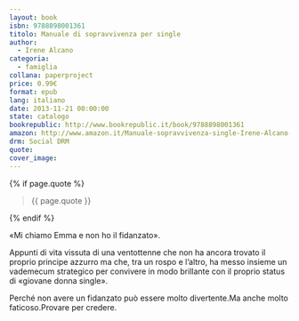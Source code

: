 ```yaml
---
layout: book
isbn: 9788898001361
titolo: Manuale di sopravvivenza per single
author:
  - Irene Alcano
categoria:
  - famiglia
collana: paperproject
price: 0.99€
format: epub
lang: italiano
date: 2013-11-21 00:00:00
state: catalogo
bookrepublic: http://www.bookrepublic.it/book/9788898001361
amazon: http://www.amazon.it/Manuale-sopravvivenza-single-Irene-Alcano-ebook/dp/B00GTU6DQK/
drm: Social DRM
quote:
cover_image:
---
```


{% if page.quote %}
<blockquote>
    {{ page.quote }}
</blockquote>
{% endif %}

«Mi chiamo Emma e non ho il fidanzato».

Appunti di vita vissuta di una ventottenne che non ha ancora trovato il proprio principe azzurro ma che, tra un rospo e l’altro, ha messo insieme un vademecum strategico per convivere in modo brillante con il proprio status di «giovane donna single».

Perché non avere un fidanzato può essere molto divertente.Ma anche molto faticoso.Provare per credere.
